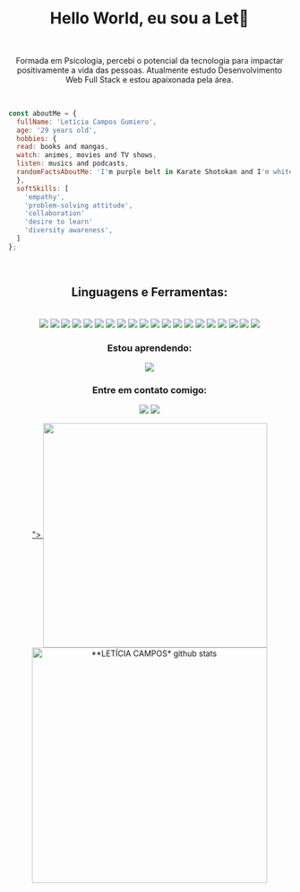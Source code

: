 <h1 align="center">Hello World, eu sou a Let👋</h1>

<br>

<p align="center">Formada em Psicologia, percebi o potencial da tecnologia para impactar positivamente a vida das pessoas. Atualmente estudo Desenvolvimento Web Full Stack e estou apaixonada pela área.</p>
<br>

```JavaScript
const aboutMe = {
  fullName: 'Letícia Campos Gumiero',
  age: '29 years old',
  hobbies: {
  read: books and mangas, 
  watch: animes, movies and TV shows,
  listen: musics and podcasts,
  randomFactsAboutMe: 'I'm purple belt in Karate Shotokan and I'm white belt in Brazilian Jiu Jitsu',
  },
  softSkills: [
    'empathy',
    'problem-solving attitude',
    'collaboration'
    'desire to learn'
    'diversity awareness',
  ]
};

```
<br>
     <div align="center">
<h2 aling="center">Linguagens e Ferramentas:</h2><br>
<section align="center">
 <img src="https://img.shields.io/badge/JavaScript-323330?style=for-the-badge&logo=javascript&logoColor=F7DF1E" />
 <img src="https://img.shields.io/badge/TypeScript-007ACC?style=for-the-badge&logo=typescript&logoColor=white" />
 <img src="https://img.shields.io/badge/Node.js-339933?style=for-the-badge&logo=nodedotjs&logoColor=white" />
 <img src="https://img.shields.io/badge/React-20232A?style=for-the-badge&logo=react&logoColor=61DAFB" />
 <img src="https://img.shields.io/badge/HTML5-E34F26?style=for-the-badge&logo=html5&logoColor=white" />
 <img src="https://img.shields.io/badge/CSS3-1572B6?style=for-the-badge&logo=css3&logoColor=white" />
 <img src="https://img.shields.io/badge/MySQL-005C84?style=for-the-badge&logo=mysql&logoColor=white" />
 <img src="https://img.shields.io/badge/MongoDB-4EA94B?style=for-the-badge&logo=mongodb&logoColor=white" />
  <img src="https://img.shields.io/badge/Jest-C21325?style=for-the-badge&logo=jest&logoColor=white" />
  <img src="https://img.shields.io/badge/Mocha-8D6748?style=for-the-badge&logo=Mocha&logoColor=white">
  <img src="https://img.shields.io/badge/Chai-f7e9c8?style=for-the-badge&logo=mocha&logoColor=a84d45">
 <img src="https://img.shields.io/badge/Express.js-000000?style=for-the-badge&logo=express&logoColor=white" />
 <img src="https://img.shields.io/badge/Docker-2CA5E0?style=for-the-badge&logo=docker&logoColor=white" />
 <img src="https://img.shields.io/badge/GIT-E44C30?style=for-the-badge&logo=git&logoColor=white" />
 <img src="https://img.shields.io/badge/eslint-3A33D1?style=for-the-badge&logo=eslint&logoColor=white" />
 <img src="https://img.shields.io/badge/Redux-593D88?style=for-the-badge&logo=redux&logoColor=white" />
 <img src="https://img.shields.io/badge/Sequelize-52B0E7?style=for-the-badge&logo=Sequelize&logoColor=white" />
 <img src="https://img.shields.io/badge/SOLID-007ABB?style=for-the-badge&logo=solid&logoColor=white" />
 <img src="https://img.shields.io/badge/ts--node-3178C6?style=for-the-badge&logo=ts-node&logoColor=white" />
 <img src="https://img.shields.io/badge/Mongoose-4EA94B?style=for-the-badge&logo=mongodb&logoColor=white" />
</section>

<h3 aling="center">Estou aprendendo:</h3>
 <img aling="center" src="https://img.shields.io/badge/Prisma-3982CE?style=for-the-badge&logo=Prisma&logoColor=white" />
</div>
<h3 align="center">Entre em contato comigo:</h3>
<p align="center">
 <a href = "mailto:leticia.camposg93@gmail.com"><img src="https://img.shields.io/badge/-Gmail-%23333?style=for-the-badge&logo=gmail&logoColor=white" target="_blank"></a>
  <a href="https://www.linkedin.com/in/letícia-campos-gumiero-dev" target="_blank"><img src="https://img.shields.io/badge/-LinkedIn-%230077B5?style=for-the-badge&logo=linkedin&logoColor=white" target="_blank">
</p>

<div align="center">
<a href="  <a href="https://github.com/Leticia-C">">
  <img align="center" src="https://github-readme-stats.vercel.app/api/top-langs/?username=Leticia-C&langs_count=7&theme=dark&hide_langs_below=1&layout=compact"  heigth="160em" width="400px"/>
</a>

  <a href="https://github.com/Leticia-C">
 <img align="center" src="https://github-readme-stats.vercel.app/api?username=Leticia-C&show_icons=true&theme=dark&line_height=33&count_private=true" alt="**LETÍCIA CAMPOS* github stats" heigth="160em" width="420px"/>
</a>


